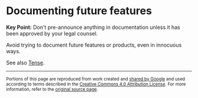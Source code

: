 # Documenting future features

**Key Point:** Don't pre-announce anything in documentation unless it has been
approved by your legal counsel.

Avoid trying to document future features or products, even in innocuous ways.

See also [Tense](tense.md).

---

<small>Portions of this page are reproduced from work created and
[shared by Google](https://developers.google.com/readme/policies/) and used
according to terms described in the
[Creative Commons 4.0 Attribution License](https://creativecommons.org/licenses/by/4.0/).
For more information, refer to the
[original source page](https://developers.google.com/style/future).</small>

